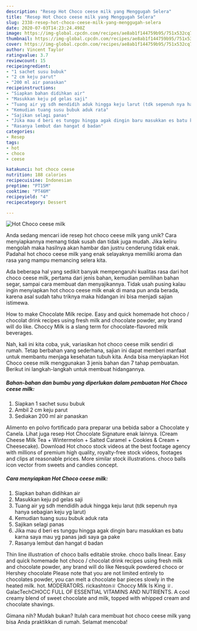 ```yaml
---
description: "Resep Hot Choco ceese milk yang Menggugah Selera"
title: "Resep Hot Choco ceese milk yang Menggugah Selera"
slug: 2338-resep-hot-choco-ceese-milk-yang-menggugah-selera
date: 2020-07-03T14:23:24.498Z
image: https://img-global.cpcdn.com/recipes/ae8ab1f144759b95/751x532cq70/hot-choco-ceese-milk-foto-resep-utama.jpg
thumbnail: https://img-global.cpcdn.com/recipes/ae8ab1f144759b95/751x532cq70/hot-choco-ceese-milk-foto-resep-utama.jpg
cover: https://img-global.cpcdn.com/recipes/ae8ab1f144759b95/751x532cq70/hot-choco-ceese-milk-foto-resep-utama.jpg
author: Vincent Taylor
ratingvalue: 3.7
reviewcount: 15
recipeingredient:
- "1 sachet susu bubuk"
- "2 cm keju parut"
- "200 ml air panaskan"
recipeinstructions:
- "Siapkan bahan didihkan air"
- "Masukkan keju pd gelas saji"
- "Tuang air yg sdh mendidih aduk hingga keju larut (tdk sepenuh nya hanya sebagian keju yg larut)"
- "Kemudian tuang susu bubuk aduk rata"
- "Sajikan selagi panas"
- "Jika mau d beri es tunggu hingga agak dingin baru masukkan es batu karna saya mau yg panas jadi saya ga pake"
- "Rasanya lembut dan hangat d badan"
categories:
- Resep
tags:
- hot
- choco
- ceese

katakunci: hot choco ceese 
nutrition: 188 calories
recipecuisine: Indonesian
preptime: "PT15M"
cooktime: "PT46M"
recipeyield: "4"
recipecategory: Dessert

---
```



![Hot Choco ceese milk](https://img-global.cpcdn.com/recipes/ae8ab1f144759b95/751x532cq70/hot-choco-ceese-milk-foto-resep-utama.jpg)

Anda sedang mencari ide resep hot choco ceese milk yang unik? Cara menyiapkannya memang tidak susah dan tidak juga mudah. Jika keliru mengolah maka hasilnya akan hambar dan justru cenderung tidak enak. Padahal hot choco ceese milk yang enak selayaknya memiliki aroma dan rasa yang mampu memancing selera kita.

Ada beberapa hal yang sedikit banyak mempengaruhi kualitas rasa dari hot choco ceese milk, pertama dari jenis bahan, kemudian pemilihan bahan segar, sampai cara membuat dan menyajikannya. Tidak usah pusing kalau ingin menyiapkan hot choco ceese milk enak di mana pun anda berada, karena asal sudah tahu triknya maka hidangan ini bisa menjadi sajian istimewa.

How to make Chocolate Milk recipe. Easy and quick homemade hot choco / chocolat drink recipes using fresh milk and chocolate powder, any brand will do like. Choccy Milk is a slang term for chocolate-flavored milk beverages.


Nah, kali ini kita coba, yuk, variasikan hot choco ceese milk sendiri di rumah. Tetap berbahan yang sederhana, sajian ini dapat memberi manfaat untuk membantu menjaga kesehatan tubuh kita. Anda bisa menyiapkan Hot Choco ceese milk menggunakan 3 jenis bahan dan 7 tahap pembuatan. Berikut ini langkah-langkah untuk membuat hidangannya.

<!--inarticleads1-->

##### Bahan-bahan dan bumbu yang diperlukan dalam pembuatan Hot Choco ceese milk:

1. Siapkan 1 sachet susu bubuk
1. Ambil 2 cm keju parut
1. Sediakan 200 ml air panaskan


Alimento en polvo fortificado para preparar una bebida sabor a Chocolate y Canela. Lihat juga resep Hot Chocolate Signature enak lainnya. (Cream Cheese Milk Tea + Wintermelon + Salted Caramel + Cookies &amp; Cream + Cheesecake). Download Hot choco stock videos at the best footage agency with millions of premium high quality, royalty-free stock videos, footages and clips at reasonable prices. More similar stock illustrations. choco balls icon vector from sweets and candies concept. 

<!--inarticleads2-->

##### Cara menyiapkan Hot Choco ceese milk:

1. Siapkan bahan didihkan air
1. Masukkan keju pd gelas saji
1. Tuang air yg sdh mendidih aduk hingga keju larut (tdk sepenuh nya hanya sebagian keju yg larut)
1. Kemudian tuang susu bubuk aduk rata
1. Sajikan selagi panas
1. Jika mau d beri es tunggu hingga agak dingin baru masukkan es batu karna saya mau yg panas jadi saya ga pake
1. Rasanya lembut dan hangat d badan


Thin line illustration of choco balls editable stroke. choco balls linear. Easy and quick homemade hot choco / chocolat drink recipes using fresh milk and chocolate powder, any brand will do like Nesquik powdered choco or Hershey chocolate Please note that you are not limited entirely to chocolates powder, you can melt a chocolate bar pieces slowly in the heated milk. hot. MODERATORS. rickashton♕ Choccy Milk Is King ♕. GalacTechCHOCC FULL OF ESSENTIAL VITAMINS AND NUTRIENTS. A cool creamy blend of sweet chocolate and milk, topped with whipped cream and chocolate shavings. 

Gimana nih? Mudah bukan? Itulah cara membuat hot choco ceese milk yang bisa Anda praktikkan di rumah. Selamat mencoba!
